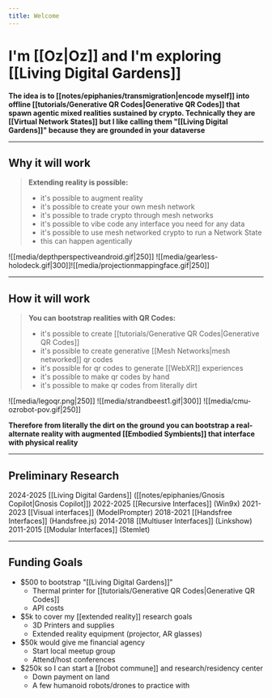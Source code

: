 ```yaml
---
title: Welcome
---
```

# I'm [[Oz|Oz]] and I'm exploring [[Living Digital Gardens]]

**The idea is to [[notes/epiphanies/transmigration|encode myself]] into offline [[tutorials/Generative QR Codes|Generative QR Codes]] that spawn agentic mixed realities sustained by crypto. Technically they are [[Virtual Network States]] but I like calling them "[[Living Digital Gardens]]" because they are grounded in your dataverse**

---
## Why it will work

> **Extending reality is possible:**
>- it's possible to augment reality
> - it's possible to create your own mesh network
>- it's possible to trade crypto through mesh networks
>- it's possible to vibe code any interface you need for any data
>- it's possible to use mesh networked crypto to run a Network State
>- this can happen agentically

![[media/depthperspectiveandroid.gif|250]] ![[media/gearless-holodeck.gif|300]]![[media/projectionmappingface.gif|250]]

---
## How it will work

>  **You can bootstrap realities with QR Codes:**
> - it's possible to create [[tutorials/Generative QR Codes|Generative QR Codes]]
>- it's possible to create generative [[Mesh Networks|mesh networked]] qr codes
>- it's possible for qr codes to generate [[WebXR]] experiences
>- it's possible to make qr codes by hand
>- it's possible to make qr codes from literally dirt

![[media/legoqr.png|250]]  ![[media/strandbeest1.gif|300]] ![[media/cmu-ozrobot-pov.gif|250]]

**Therefore from literally the dirt on the ground you can bootstrap a real-alternate reality with augmented ⁠[[Embodied Symbients]] that interface with physical reality**

---
## Preliminary Research

2024-2025 [[Living Digital Gardens]] ([[notes/epiphanies/Gnosis Copilot|Gnosis Copilot]])
2022-2025 [[Recursive Interfaces]] (Win9x)
2021-2023 [[Visual interfaces]] (ModelPrompter)
2018-2021 [[Handsfree Interfaces]] (Handsfree.js)
2014-2018 [[Multiuser Interfaces]] (Linkshow)
2011-2015 [[Modular Interfaces]] (Stemlet)

---
## Funding Goals
- $500 to bootstrap "[[Living Digital Gardens]]"
	- Thermal printer for [[tutorials/Generative QR Codes|Generative QR Codes]]
	- API costs
- $5k to cover my [[extended reality]] research goals
	- 3D Printers and supplies
	- Extended reality equipment (projector, AR glasses)
- $50k would give me financial agency
	- Start local meetup group
	- Attend/host conferences
- $250k so I can start a [[robot commune]] and research/residency center
	- Down payment on land
	- A few humanoid robots/drones to practice with